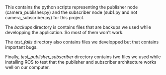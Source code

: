 This contains the python scripts representing the publisher node (camera_publisher.py) and the subscriber node (sub1.py and not camera_subscriber.py) for this project.

The *backups* directory is contains files that are backups we used while developping the application. So most of them won't work.

The *test_fails* directory also contains files we developped but that contains important bugs.

Finally, *test_publisher_subscriber* directory contains two files we used while installing ROS to test that the publisher and subscriber architecture works well on our computer.
